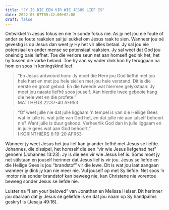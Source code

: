 ```yaml
---
title: "JY IS DIE EEN VIR WIE JESUS LIEF IS"
date: 2022-05-07T05:42:00+02:00
draft: false
---
```

<html>
 <head></head>
 <body>
  <p>Ontwikkel ‘n Jesus fokus en nie ‘n sonde fokus nie. As jy net jou eie foute of ander se foute raaksien sal jul sukkel om Jesus raak te sien. Wanneer jou oë gevestig is op Jesus dan weet jy Hy het vir alles betaal. Jy sal jou eie potensiaal en ander mense se potensiaal raaksien. Jy sal weet dat God jou oneindig baie liefhet. Toe die verlore seun net aan homself gedink het, het hy tussen die varke beland. Toe hy aan sy vader dink kon hy teruggaan na hom en soos ‘n koningskind leef.</p>
  <blockquote>
   <p>“En Jesus antwoord hom: Jy moet die Here jou God liefhê met jou hele hart en met jou hele siel en met jou hele verstand. Dit is die eerste en groot gebod. En die tweede wat hiermee gelykstaan: Jy moet jou naaste liefhê soos jouself. Aan hierdie twee gebooie hang die hele wet en die profete.”<br>‭‭MATTHÉÜS‬ ‭22:37-40‬ ‭AFR53‬‬</p>
  </blockquote>
  <blockquote>
   <p>“Of weet julle nie dat julle liggaam 'n tempel is van die Heilige Gees wat in julle is, wat julle van God het, en dat julle nie aan julself behoort nie? Want julle is duur gekoop. Verheerlik God dan in julle liggaam en in julle gees wat aan God behoort.”<br>‭‭I KORINTHIËRS‬ ‭6:19-20‬ ‭AFR53‬‬</p>
  </blockquote>
  <p>Wanneer jy weet Jesus het jou lief kan jy ander liefhê met Jesus se liefde. Johannes, die dissipel, het homself die een “vir wie Jesus liefgehad het” genoem (Johannes 13:23). Jy is die een vir wie Jesus lief is. Soms moet jy net stilstaan en jouself herinner dat Jesus lief is vir jou. Jesus se liefde en die Heilige Gees is jou “brandstof” vir die lewe. Dit is wat jou laat aangaan wanneer jy dink jy kan nie meer nie. Vul jouself op met Sy liefde. Net soos ‘n &nbsp;motor nie sonder brandstof kan beweeg nie, kan Christene nie vorentoe beweeg sonder Jesus se liefde nie.</p>
  <p>Luister na “I am your beloved” van Jonathan en Melissa Helser. Dit herinner jou daaraan dat jy Jesus se geliefde is en dat jou naam op Sy handpalms geskryf is (Jesaja 49:16).<br>&nbsp;</p>
 </body>
</html>